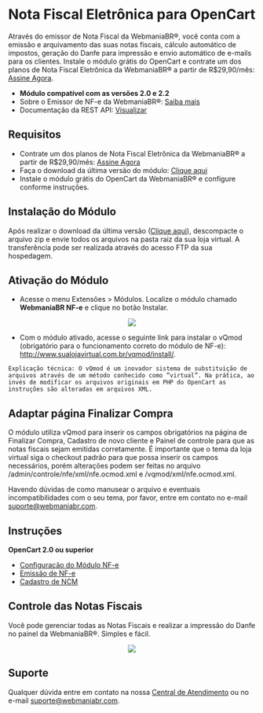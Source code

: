 # Nota Fiscal Eletrônica para OpenCart

Através do emissor de Nota Fiscal da WebmaniaBR®, você conta com a emissão e arquivamento das suas notas fiscais, cálculo automático de impostos, geração do Danfe para impressão e envio automático de e-mails para os clientes. Instale o módulo grátis do OpenCart e contrate um dos planos de Nota Fiscal Eletrônica da WebmaniaBR® a partir de R$29,90/mês: <a href="https://webmaniabr.com/smartsales/nota-fiscal-eletronica/" target="_blank">Assine Agora</a>.

- **Módulo compatível com as versões 2.0 e 2.2**
- Sobre o Emissor de NF-e da WebmaniaBR®: [Saiba mais](https://webmaniabr.com/smartsales/nota-fiscal-eletronica/)
- Documentação da REST API: [Visualizar](https://webmaniabr.com/docs/rest-api-nfe/)

## Requisitos

- Contrate um dos planos de Nota Fiscal Eletrônica da WebmaniaBR® a partir de R$29,90/mês: [Assine Agora](https://webmaniabr.com/smartsales/nota-fiscal-eletronica/)
- Faça o download da última versão do módulo: [Clique aqui](https://github.com/webmaniabr/NFeOpenCart/releases)
- Instale o módulo grátis do OpenCart da WebmaniaBR® e configure conforme instruções.

## Instalação do Módulo

Após realizar o download da última versão ([Clique aqui](https://github.com/webmaniabr/NFeOpenCart/releases)), descompacte o arquivo zip e envie todos os arquivos na pasta raiz da sua loja virtual. A transferência pode ser realizada através do acesso FTP da sua hospedagem.

## Ativação do Módulo

- Acesse o menu Extensões > Módulos. Localize o módulo chamado **WebmaniaBR NF-e** e clique no botão Instalar.

<p align="center">
<img src="https://webmaniabr.com/painel/wp-content/uploads/sites/2/2016/06/1467039339.png">
</p>

- Com o módulo ativado, acesse o seguinte link para instalar o vQmod (obrigatório para o funcionamento correto do módulo de NF-e): http://www.sualojavirtual.com.br/vqmod/install/.

```
Explicação técnica: O vQmod é um inovador sistema de substituição de arquivos através de um método conhecido como “virtual”. Na prática, ao invés de modificar os arquivos originais em PHP do OpenCart as instruções são alteradas em arquivos XML.
```

## Adaptar página Finalizar Compra

O módulo utiliza vQmod para inserir os campos obrigatórios na página de Finalizar Compra, Cadastro de novo cliente e Painel de controle para que as notas fiscais sejam emitidas corretamente. É importante que o tema da loja virtual siga o checkout padrão para que possa inserir os campos necessários, porém alterações podem ser feitas no arquivo /admin/controle/nfe/xml/nfe.ocmod.xml e /vqmod/xml/nfe.ocmod.xml.

Havendo dúvidas de como manusear o arquivo e eventuais incompatibilidades com o seu tema, por favor, entre em contato no e-mail suporte@webmaniabr.com.

## Instruções

**OpenCart 2.0 ou superior**

- [Configuração do Módulo NF-e](https://webmaniabr.com/atendimento/nfe/opencart/configuracao-modulo-nf-e-opencart-20/)
- [Emissão de NF-e](https://webmaniabr.com/atendimento/nfe/opencart/emissao-de-nfe-opencart-20/)
- [Cadastro de NCM](https://webmaniabr.com/atendimento/nfe/opencart/cadastro-de-ncm-opencart-20/)

## Controle das Notas Fiscais

Você pode gerenciar todas as Notas Fiscais e realizar a impressão do Danfe no painel da WebmaniaBR®. Simples e fácil.

<p align="center">
<img src="https://webmaniabr.com/wp-content/themes/wmbr/img/nf07.jpg">
</p>

## Suporte

Qualquer dúvida entre em contato na nossa <a href="https://webmaniabr.com/atendimento/" target="_blank">Central de Atendimento</a> ou no e-mail suporte@webmaniabr.com.
